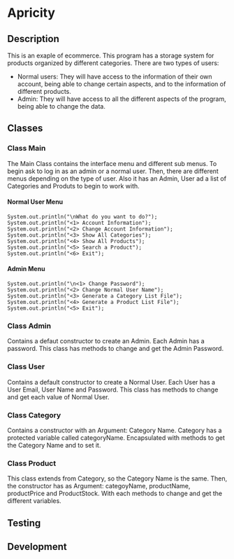 # Apricity
## Description
This is an exaple of ecommerce. This program has a storage system for products organized by different categories.
There are two types of users:
- Normal users: They will have access to the information of their own account, being able to change certain aspects, and to the information of different products.
- Admin: They will have access to all the different aspects of the program, being able to change the data.
## Classes
### Class Main
The Main Class contains the interface menu and different sub menus.
To begin ask to log in as an admin or a normal user.
Then, there are different menus depending on the type of user.
Also it has an Admin, User ad a list of Categories and Produts to begin to work with.
#### Normal User Menu
```
System.out.println("\nWhat do you want to do?");
System.out.println("<1> Account Information");
System.out.println("<2> Change Account Information");
System.out.println("<3> Show All Categories");
System.out.println("<4> Show All Products");
System.out.println("<5> Search a Product");
System.out.println("<6> Exit");
```
#### Admin Menu
```
System.out.println("\n<1> Change Password");
System.out.println("<2> Change Normal User Name");
System.out.println("<3> Generate a Category List File");
System.out.println("<4> Generate a Product List File");
System.out.println("<5> Exit");
```
### Class Admin
Contains a defaut constructor to create an Admin. Each Admin has a password. This class has methods to change and get the Admin Password.
### Class User
Contains a default constructor to create a Normal User. Each User has a User Email, User Name and Password. This class has methods to change and get each value of Normal User.
### Class Category
Contains a constructor with an Argument: Category Name. Category has a protected variable called categoryName. Encapsulated with methods to get the Category Name and to set it.
### Class Product
This class extends from Category, so the Category Name is the same. Then, the constructor has as Argument: categoyName, productName, productPrice and ProductStock. With each methods to change and get the different variables.
## Testing

## Development
